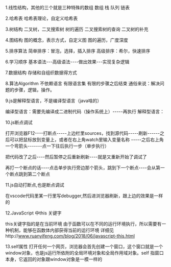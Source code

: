 1.线性结构，其他的三个就是三种特殊的数组 
 数组
 栈
 队列
  链表


2.哈希表
 哈希表理论，自定义哈希表

3.树结构
  二叉树，二叉搜索树
  树的遍历
  二叉搜索树的查询
  二叉树的补充

4.图结构
 图的概念，表示方式，自定义图
 图的遍历，广度深度

5.排序算法
  简单排序：冒泡，选择，插入排序
  高级排序：希尔，快速排序


6.学习顺序
基本语法---高级语法----做出效果---实现复杂逻辑

7.数据结构
  存储和自组织数据得方式

8.算法Algorithm
  不依赖语言
  有限语言集
  有限的步骤之后结束
通俗来说：解决问题的步骤，逻辑，操作。


9.js是解释型语言，不是编译型语言（java啥的）

编译型语言：需要先编译成二进制代码（操作系统上）-----再执行
解释型语言：   


10.js断点调试

打开浏览器F12----打断点-----上边栏里sources，找到源代码-----刷新------之后可以把鼠标放到变量上，或者在右上角watch里输入变量名称
-----之后右上角一个弯箭头-------点一下往后执行一步（单步执行）

把代码改了之后----然后暂停之后重新刷新----就是又重新开始了调试了

再打一个断点的话----点击单步执行旁边那个箭头，跳到下一个断点----会从第一个断点跳到第二个断点

11.js自动打断点,也是断点调试

在vscode代码里某一行里写debugger,然后进浏览器刷新，跟上边的效果是一样的


12.JavaScript
中this 关键字

this关键字指的是在当前环境
由于函数可以在不同的运行环境执行，所以需要有一种机制，能够在函数体内部获得当前的运行环境
详细见http://www.ruanyifeng.com/blog/2018/06/javascript-this.html

13.self属性
打开任何一个网页，浏览器会首先创建一个窗口，这个窗口就是一个window对象，也是js运行所依附的全局环境对象和全局作用域对象。self 指窗口本身，它返回的对象跟window对象是一模一样的










